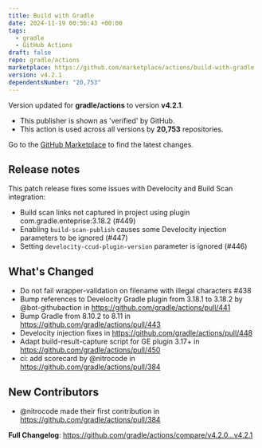 ```yaml
---
title: Build with Gradle
date: 2024-11-19 00:56:43 +00:00
tags:
  - gradle
  - GitHub Actions
draft: false
repo: gradle/actions
marketplace: https://github.com/marketplace/actions/build-with-gradle
version: v4.2.1
dependentsNumber: "20,753"
---
```



Version updated for **gradle/actions** to version **v4.2.1**.
- This publisher is shown as 'verified' by GitHub.
- This action is used across all versions by **20,753** repositories.

Go to the [GitHub Marketplace](https://github.com/marketplace/actions/build-with-gradle) to find the latest changes.

## Release notes

This patch release fixes some issues with Develocity and Build Scan integration:
- Build scan links not captured in project using plugin com.gradle.enteprise:3.18.2 (#449)
- Enabling `build-scan-publish` causes some Develocity injection parameters to be ignored (#447)
- Setting `develocity-ccud-plugin-version` parameter is ignored (#446)

## What's Changed
* Do not fail wrapper-validation on filename with illegal characters #438
* Bump references to Develocity Gradle plugin from 3.18.1 to 3.18.2 by @bot-githubaction in https://github.com/gradle/actions/pull/441
* Bump Gradle from 8.10.2 to 8.11 in https://github.com/gradle/actions/pull/443
* Develocity injection fixes in https://github.com/gradle/actions/pull/448
* Adapt build-result-capture script for GE plugin 3.17+ in https://github.com/gradle/actions/pull/450
* ci: add scorecard by @nitrocode in https://github.com/gradle/actions/pull/384

## New Contributors
* @nitrocode made their first contribution in https://github.com/gradle/actions/pull/384

**Full Changelog**: https://github.com/gradle/actions/compare/v4.2.0...v4.2.1

